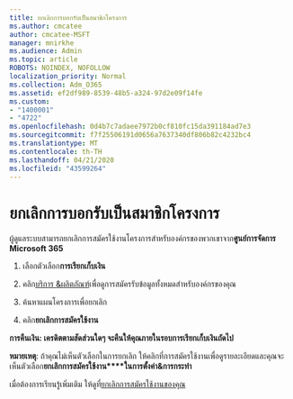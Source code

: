 ```yaml
---
title: ยกเลิกการบอกรับเป็นสมาชิกโครงการ
ms.author: cmcatee
author: cmcatee-MSFT
manager: mnirkhe
ms.audience: Admin
ms.topic: article
ROBOTS: NOINDEX, NOFOLLOW
localization_priority: Normal
ms.collection: Adm_O365
ms.assetid: ef2df989-8539-48b5-a324-97d2e09f14fe
ms.custom:
- "1400001"
- "4722"
ms.openlocfilehash: 0d4b7c7adaee7972b0cf810fc15da391184ad7e3
ms.sourcegitcommit: f7f25506191d0656a7637340df806b82c4232bc4
ms.translationtype: MT
ms.contentlocale: th-TH
ms.lasthandoff: 04/21/2020
ms.locfileid: "43599264"
---
```

# <a name="cancel-project-subscription"></a>ยกเลิกการบอกรับเป็นสมาชิกโครงการ

ผู้ดูแลระบบสามารถยกเลิกการสมัครใช้งานโครงการสําหรับองค์กรของพวกเขาจาก**ศูนย์การจัดการ Microsoft 365** 

1. เลือกตัวเลือก**การเรียกเก็บเงิน**

2. คลิก[บริการ &ผลิตภัณฑ์](https://go.microsoft.com/fwlink/p/?linkid=842054)เพื่อดูการสมัครรับข้อมูลทั้งหมดสําหรับองค์กรของคุณ

3. ค้นหาแผนโครงการเพื่อยกเลิก

4. คลิก**ยกเลิกการสมัครใช้งาน**

**การคืนเงิน: เครดิตตามสัดส่วนใดๆ จะคืนให้คุณภายในรอบการเรียกเก็บเงินถัดไป** 

**หมายเหตุ**: ถ้าคุณไม่เห็นตัวเลือกในการยกเลิก ให้คลิกที่การสมัครใช้งานเพื่อดูรายละเอียดและคุณจะเห็นตัวเลือก**ยกเลิกการสมัครใช้งาน****ในการตั้งค่า&การกระทํา** 

เมื่อต้องการเรียนรู้เพิ่มเติม ให้ดูที่[ยกเลิกการสมัครใช้งานของคุณ](https://docs.microsoft.com/office365/admin/subscriptions-and-billing/cancel-your-subscription) 
